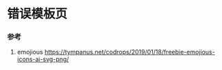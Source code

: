 # 错误模板页



### 参考

1. emojious  https://tympanus.net/codrops/2019/01/18/freebie-emojious-icons-ai-svg-png/ 

